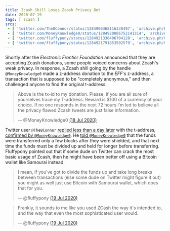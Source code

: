 ```yaml
---
title: Zcash Shill Loses Zcash Privacy Bet
date: 2020-07-19
tags: [ zcash ]
srcs:
 - [ 'twitter.com/The8Connor/status/1284900368116330497', 'archive.ph/En2Xk' ]
 - [ 'twitter.com/MoneyKnowledge0/status/1284920886752141314', 'archive.ph/38P9T' ]
 - [ 'twitter.com/fluffypony/status/1284921336406704128', 'archive.ph/GAPLV' ]
 - [ 'twitter.com/fluffypony/status/1284921791853592579', 'archive.ph/HDuMC' ]
---
```


Shortly after the _Electronic Frontier Foundation_ announced that they are
accepting Zcash donations, some people voiced concerns about Zcash's weak
privacy. In response, a Zcash shill going by the handle `@MoneyKnowledge0` made
a z-address donation to the _EFF_'s z-address, a transaction that is supposed
to be "completely anonymous," and then challenged anyone to find the original
t-address:

> Above is the tx-id to my donation. Please, if you are all sure of yourselves
> trace my T-address. Reward is $100 of a currency of your choice. If no one
> responds in the next 72 hours I’m led to believe all the privacy flawed Zcash
> tweets are just false information.
>
> -- @MoneyKnowledge0 [(18 Jul 2020)](https://archive.ph/En2Xk#selection-4087.0-4087.264)

Twitter user `@The8Connor` [replied less than a day
later](https://archive.ph/En2Xk) with the t-address, [confirmed by
`@MoneyKnowledge0`](https://archive.ph/En2Xk#selection-5091.0-5091.77). He
[told `@MoneyKnowledge0`](https://archive.ph/38P9T#selection-4141.0-4141.280)
that the funds were transferred only a few blocks after they were shielded, and
that next time the funds must be divided up and held for longer before
transferring. Fluffypony pointed out that if some dude on Twitter can crack the
most basic usage of Zcash, then he might have been better off using a Bitcoin
wallet like Samourai instead:

> I mean, if you've got to divide the funds up and take long breaks between
> transactions (else some dude on Twitter might figure it out) you might as
> well just use Bitcoin with Samourai wallet, which does that for you.
>
> -- @fluffypony [(19 Jul 2020)](https://archive.ph/GAPLV#selection-4517.0-4517.216)

> Frankly, it sounds to me like you used ZCash the way it's intended to, and
> the way that even the most sophisticated user would.
>
> -- @fluffypony [(19 Jul 2020)](https://archive.ph/HDuMC#selection-4889.0-4889.127)

